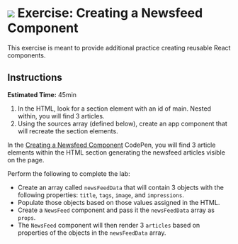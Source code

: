 # ![](https://ga-dash.s3.amazonaws.com/production/assets/logo-9f88ae6c9c3871690e33280fcf557f33.png)  Exercise: Creating a Newsfeed Component

This exercise is meant to provide additional practice creating reusable React components.

## Instructions

**Estimated Time:** 45min

1. In the HTML, look for a section element with an id of main. Nested within, you will find 3 articles.
2. Using the sources array (defined below), create an app component that will recreate the section elements.

In the [Creating a Newsfeed Component](https://codepen.io/jkeohan/pen/PBvxvY?editors=0010) CodePen, you will find 3 article elements within the HTML section generating the newsfeed articles visible on the page.

Perform the following to complete the lab: 

- Create an array called `newsFeedData` that will contain 3 objects with the following properties: `title`, `tags`, `image`, and `impressions`.
- Populate those objects based on those values assigned in the HTML.
- Create a `NewsFeed` component and pass it the `newsFeedData` array as `props`.
- The `NewsFeed` component will then render 3 `articles` based on properties of the objects in the `newsFeedData` array.

